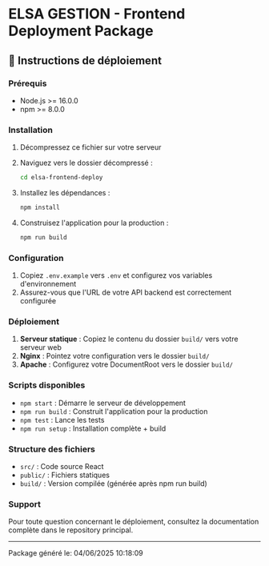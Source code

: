 # ELSA GESTION - Frontend Deployment Package

## 🚀 Instructions de déploiement

### Prérequis
- Node.js >= 16.0.0
- npm >= 8.0.0

### Installation
1. Décompressez ce fichier sur votre serveur
2. Naviguez vers le dossier décompressé :
   ```bash
   cd elsa-frontend-deploy
   ```

3. Installez les dépendances :
   ```bash
   npm install
   ```

4. Construisez l'application pour la production :
   ```bash
   npm run build
   ```

### Configuration
1. Copiez `.env.example` vers `.env` et configurez vos variables d'environnement
2. Assurez-vous que l'URL de votre API backend est correctement configurée

### Déploiement
1. **Serveur statique** : Copiez le contenu du dossier `build/` vers votre serveur web
2. **Nginx** : Pointez votre configuration vers le dossier `build/`
3. **Apache** : Configurez votre DocumentRoot vers le dossier `build/`

### Scripts disponibles
- `npm start` : Démarre le serveur de développement
- `npm run build` : Construit l'application pour la production
- `npm test` : Lance les tests
- `npm run setup` : Installation complète + build

### Structure des fichiers
- `src/` : Code source React
- `public/` : Fichiers statiques
- `build/` : Version compilée (générée après npm run build)

### Support
Pour toute question concernant le déploiement, consultez la documentation complète dans le repository principal.

---
Package généré le: 04/06/2025 10:18:09
